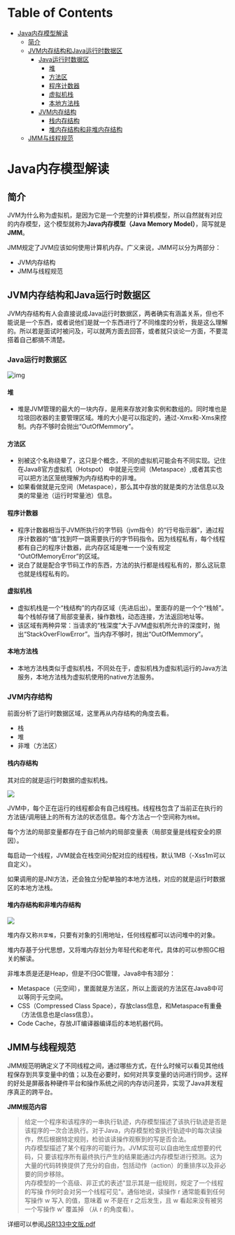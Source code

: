 # Table of Contents

* [Java内存模型解读](#java内存模型解读)
  * [简介](#简介)
  * [JVM内存结构和Java运行时数据区](#jvm内存结构和java运行时数据区)
    * [Java运行时数据区](#java运行时数据区)
      * [堆](#堆)
      * [方法区](#方法区)
      * [程序计数器](#程序计数器)
      * [虚拟机栈](#虚拟机栈)
      * [本地方法栈](#本地方法栈)
    * [JVM内存结构](#jvm内存结构)
      * [栈内存结构](#栈内存结构)
      * [堆内存结构和非堆内存结构](#堆内存结构和非堆内存结构)
  * [JMM与线程规范](#jmm与线程规范)



# Java内存模型解读

## 简介

JVM为什么称为虚拟机，是因为它是一个完整的计算机模型，所以自然就有对应的内存模型，这个模型就称为**Java内存模型（Java Memory Model）**，简写就是**JMM**。

JMM规定了JVM应该如何使用计算机内存。广义来说，JMM可以分为两部分：

- JVM内存结构
- JMM与线程规范

## JVM内存结构和Java运行时数据区

JVM内存结构有人会直接说成Java运行时数据区，两者确实有涵盖关系，但也不能说是一个东西，或者说他们是就一个东西进行了不同维度的分析，我是这么理解的。所以若是面试时被问及，可以就两方面去回答，或者就只谈论一方面，不要混搭着自己都搞不清楚。

### Java运行时数据区

![img](https://raw.githubusercontent.com/jlbluluai/xyz-notes/master/img/core/jvm004.png)

#### 堆

- 堆是JVM管理的最大的一块内存，是用来存放对象实例和数组的。同时堆也是垃圾回收器的主要管理区域。堆的大小是可以指定的，通过-Xmx和-Xms来控制。内存不够时会抛出“OutOfMemmory”。


#### 方法区

- 别被这个名称绕晕了，这只是个概念，不同的虚拟机可能会有不同实现。记住在Java8官方虚拟机（Hotspot） 中就是元空间（Metaspace）,或者其实也可以把方法区笼统理解为内存结构中的非堆。
- 如果看做就是元空间（Metaspace），那么其中存放的就是类的方法信息以及类的常量池（运行时常量池）信息。


#### 程序计数器

- 程序计数器相当于JVM所执行的字节码（jvm指令）的“行号指示器”，通过程序计数器的“值”找到吓一跳需要执行的字节码指令。因为线程私有，每个线程都有自己的程序计数器，此内存区域是唯一一个没有规定 “OutOfMemoryError”的区域。
- 说白了就是配合字节码工作的东西，方法的执行都是线程私有的，那么这玩意也就是线程私有的。


#### 虚拟机栈

- 虚拟机栈是一个“栈结构”的内存区域（先进后出）。里面存的是一个个“栈帧”。每个栈帧存储了局部变量表，操作数栈，动态连接，方法返回地址等。
- 该区域有两种异常：当请求的“栈深度”大于JVM虚拟机所允许的深度时，抛出“StackOverFlowError”。当内存不够时，抛出“OutOfMemmory”。


#### 本地方法栈

- 本地方法栈类似于虚拟机栈，不同处在于，虚拟机栈为虚拟机运行的Java方法服务，本地方法栈为虚拟机使用的native方法服务。


### JVM内存结构

前面分析了运行时数据区域，这里再从内存结构的角度去看。

- 栈
- 堆
- 非堆（方法区）

#### 栈内存结构

其对应的就是运行时数据的虚拟机栈。

![](http://106.15.233.185:8983/2d88cd95-8154-402d-860b-bee1b9e201f1.jpg)

JVM中，每个正在运行的线程都会有自己线程栈。线程栈包含了当前正在执行的方法链/调用链上的所有方法的状态信息。每个方法占一个空间称为`栈帧`。

每个方法的局部变量都存在于自己帧内的局部变量表（局部变量是线程安全的原因）。

每启动一个线程，JVM就会在栈空间分配对应的线程栈，默认1MB（-Xss1m可以自定义）。

如果调用的是JNI方法，还会独立分配单独的本地方法栈，对应的就是运行时数据区的本地方法栈。



#### 堆内存结构和非堆内存结构

![](http://106.15.233.185:8983/2f667ca7-b5e5-46ca-a790-fcc0b0efd9d3.jpg)

堆内存又称`共享堆`，只要有对象的引用地址，任何线程都可以访问堆中的对象。

堆内存基于分代思想，又将堆内存划分为年轻代和老年代，具体的可以参照GC相关的解读。

非堆本质是还是Heap，但是不归GC管理，Java8中有3部分：

- Metaspace（元空间），里面就是方法区，所以上面说的方法区在Java8中可以等同于元空间。
- CSS（Compressed Class Space），存放class信息，和Metaspace有重叠（方法信息也是class信息）。
- Code Cache，存放JIT编译器编译后的本地机器代码。


## JMM与线程规范

JMM规范明确定义了不同线程之间，通过哪些方式，在什么时候可以看见其他线程保存到共享变量中的值；以及在必要时，如何对共享变量的访问进行同步。这样的好处是屏蔽各种硬件平台和操作系统之间的内存访问差异，实现了Java并发程序真正的跨平台。

**JMM规范内容**

> 给定一个程序和该程序的一串执行轨迹，内存模型描述了该执行轨迹是否是该程序的一次合法执行。对于Java，内存模型检查执行轨迹中的每次读操作，然后根据特定规则，检验该读操作观察到的写是否合法。<br>
内存模型描述了某个程序的可能行为。JVM实现可以自由地生成想要的代码，只 要该程序所有最终执行产生的结果能通过内存模型进行预测。这为大量的代码转换提供了充分的自由，包括动作（action）的重排序以及非必要的同步移除。<br>
内存模型的一个高级、非正式的表述"显示其是一组规则，规定了一个线程的写操 作何时会对另一个线程可见"。通俗地说，读操作 r 通常能看到任何写操作 w 写入 的值，意味着 w 不是在 r 之后发生，且 w 看起来没有被另一个写操作 w' 覆盖掉 （从 r 的角度看）。

详细可以参阅[JSR133中文版.pdf](http://ifeve.com/wp-content/uploads/2014/03/JSR133%E4%B8%AD%E6%96%87%E7%89%88.pdf)
